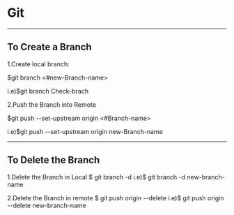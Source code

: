 # Git

-----------------------------------------------------
To Create a Branch
-----------------------------------------------------
1.Create local branch:

$git branch <#new-Branch-name>
  
i.e)$git branch Check-brach

2.Push the Branch into Remote

$git push --set-upstream origin <#Branch-name>

i.e)$git push --set-upstream origin new-Branch-name

------------------------------------------------------
To Delete the Branch
------------------------------------------------------
1.Delete the Branch in Local
$ git branch -d <branch-name>
i.e)$ git branch -d new-branch-name

2.Delete the Branch in remote
$ git push origin --delete <branch-name>
i.e)$ git push origin --delete new-branch-name
